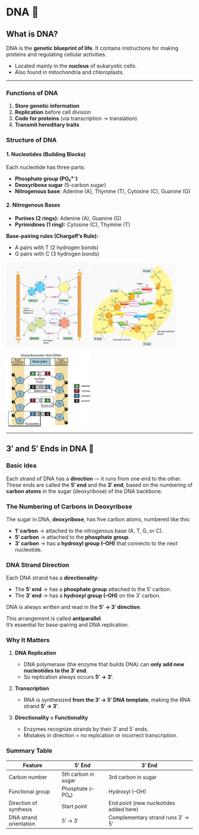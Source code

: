 #  DNA 🧬

## What is DNA?  
DNA is the **genetic blueprint of life**. It contains instructions for making proteins and regulating cellular activities.  
- Located mainly in the **nucleus** of eukaryotic cells.  
- Also found in mitochondria and chloroplasts.

---

### Functions of DNA  
1. **Store genetic information**  
2. **Replication** before cell division  
3. **Code for proteins** (via transcription → translation)  
4. **Transmit hereditary traits**  
### Structure of DNA  

#### 1. Nucleotides (Building Blocks)  
Each nucleotide has three parts:  
- **Phosphate group (PO₄³⁻)**  
- **Deoxyribose sugar** (5-carbon sugar)  
- **Nitrogenous base**: Adenine (A), Thymine (T), Cytosine (C), Guanine (G)  

#### 2. Nitrogenous Bases  
- **Purines (2 rings):** Adenine (A), Guanine (G)  
- **Pyrimidines (1 ring):** Cytosine (C), Thymine (T)  

**Base-pairing rules (Chargaff’s Rule):**  
- A pairs with T (2 hydrogen bonds)  
- G pairs with C (3 hydrogen bonds)

<p align="start">
    <img src="/img/Nucleotide2.jpg" alt="Image 2" width="45%"/>
    <img src="/img/Nucleotide3.jpg" alt="Image 3" width="45%"/>
</p>
<p align="start">
      <img src="/img/Nucleotide1.jpg" alt="Image 1" width="45%"/>
</p>

---

## 3′ and 5′ Ends in DNA 🧭

### Basic Idea  
Each strand of DNA has a **direction** — it runs from one end to the other.  
These ends are called the **5′ end** and the **3′ end**, based on the numbering of **carbon atoms** in the sugar (deoxyribose) of the DNA backbone.

### The Numbering of Carbons in Deoxyribose  
The sugar in DNA, **deoxyribose**, has five carbon atoms, numbered like this:

- **1′ carbon** → attached to the nitrogenous base (A, T, G, or C).  
- **5′ carbon** → attached to the **phosphate group**.  
- **3′ carbon** → has a **hydroxyl group (–OH)** that connects to the next nucleotide.

### DNA Strand Direction

Each DNA strand has a **directionality**:

- The **5′ end** → has a **phosphate group** attached to the 5′ carbon.  
- The **3′ end** → has a **hydroxyl group (–OH)** on the 3′ carbon.  

DNA is always written and read in the **5′ → 3′ direction**.


This arrangement is called **antiparallel**.  
It’s essential for base-pairing and DNA replication.

###  Why It Matters

1. **DNA Replication**  
   - DNA polymerase (the enzyme that builds DNA) can **only add new nucleotides to the 3′ end**.
   - So replication always occurs **5′ → 3′**.

2. **Transcription**  
   - RNA is synthesized **from the 3′ → 5′ DNA template**, making the RNA strand **5′ → 3′**.

3. **Directionality = Functionality**  
   - Enzymes recognize strands by their 3′ and 5′ ends.
   - Mistakes in direction = no replication or incorrect transcription.


###  Summary Table  

| Feature | 5′ End | 3′ End |
|----------|---------|---------|
| Carbon number | 5th carbon in sugar | 3rd carbon in sugar |
| Functional group | Phosphate (–PO₄) | Hydroxyl (–OH) |
| Direction of synthesis | Start point | End point (new nucleotides added here) |
| DNA strand orientation | 5′ → 3′ | Complementary strand runs 3′ → 5′ |
